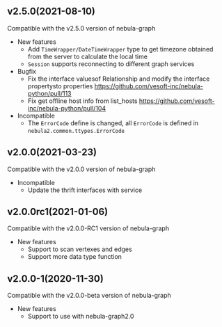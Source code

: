 ## v2.5.0(2021-08-10)
Compatible with the v2.5.0 version of nebula-graph

- New features
    - Add `TimeWrapper/DateTimeWrapper` type to get timezone obtained from the server to calculate the local time
    - `Session` supports reconnecting to different graph services
- Bugfix
    - Fix the interface valuesof Relationship and modify the interface propertysto properties https://github.com/vesoft-inc/nebula-python/pull/113
    - Fix get offline host info from list_hosts https://github.com/vesoft-inc/nebula-python/pull/104
- Incompatible
    - The `ErrorCode` define is changed, all `ErrorCode` is defined in `nebula2.common.ttypes.ErrorCode`

## v2.0.0(2021-03-23)
Compatible with the v2.0.0 version of nebula-graph

- Incompatible
    - Update the thrift interfaces with service

## v2.0.0rc1(2021-01-06)
Compatible with the v2.0.0-RC1 version of nebula-graph

- New features
	- Support to scan vertexes and edges
	- Support more data type function

## v2.0.0-1(2020-11-30)
Compatible with the v2.0.0-beta version of nebula-graph

- New features
	- Support to use with nebula-graph2.0
